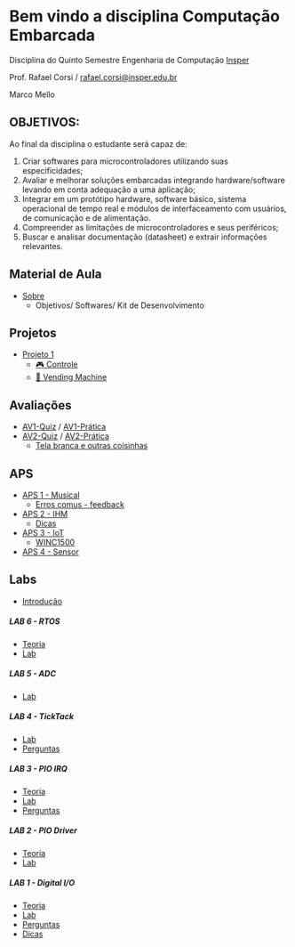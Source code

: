 # Bem vindo a disciplina Computação Embarcada

Disciplina do Quinto Semestre Engenharia de Computação [Insper](https://www.insper.edu.br/) 

Prof. Rafael Corsi / rafael.corsi@insper.edu.br

Marco Mello

## OBJETIVOS:

Ao final da disciplina o estudante será capaz de:

1.	Criar softwares para microcontroladores utilizando suas especificidades;
2.	Avaliar e melhorar soluções embarcadas integrando hardware/software levando em conta adequação a uma aplicação;
3.	Integrar em um protótipo hardware, software básico, sistema operacional de tempo real e módulos de interfaceamento com usuários, de comunicação e de alimentação.
4.	Compreender as limitações de microcontroladores e seus periféricos;
5.	Buscar e analisar documentação (datasheet) e extrair informações relevantes.


## Material de Aula

  - [Sobre](Sobre.md)
      - Objetivos/ Softwares/ Kit de Desenvolvimento

## Projetos

- [Projeto 1](Projeto-1-Descrição)
    - [🎮 Controle](Projeto-1-Controle)
    - [🏧 Vending Machine](Projeto-1-Vending-Machine)

## Avaliações

- [AV1-Quiz](AV1-Quiz) / [AV1-Prática](AV1-Pratica)
- [AV2-Quiz](AV2-Quiz) / [AV2-Prática](AV2-Pratica)
    - [Tela branca e outras coisinhas](AV2-Dicas)
    
## APS

- [APS 1 - Musical ](APS-1-Musical)
    - [Erros comus - feedback](APS-1-Erros)
- [APS 2 - IHM](APS-2-Interface)
    - [Dicas](APS-2-Interface-Dicas)
- [APS 3 - IoT](APS-3-IoT)
    - [WINC1500](APS-3-WINC-1500)
- [APS 4 - Sensor](APS-4-Sensor)

## Labs

 - [Introdução](Introducao)

##### LAB 6 - RTOS
  - [Teoria](freeRTOS)
  - [Lab](freeRTOS-Lab) 
  
##### LAB 5 - ADC
  - [Lab](ADC-Lab) 

##### LAB 4 - TickTack
  - [Lab](TickTack-Lab) 
  - [Perguntas](TickTack-Perguntas)

##### LAB 3 - PIO IRQ
  - [Teoria](PIO-IRQ)
  - [Lab](PIO-IRQ-Lab) 
  - [Perguntas](PIO-IRQ-Perguntas)

##### LAB 2 - PIO Driver
  - [Teoria](PIO-Driver-Teoria)
  - [Lab](PIO-Driver-Lab) 

##### LAB 1 - Digital I/O

  - [Teoria](IOs)
  - [Lab](IOs-Lab) 
  - [Perguntas](IOs-Perguntas) 
  - [Dicas](IOs-Dicas)


